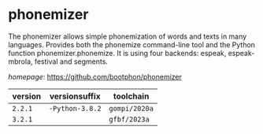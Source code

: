 # phonemizer

The phonemizer allows simple phonemization of words and texts in many languages. Provides both the phonemize command-line tool and the Python function phonemizer.phonemize. It is using four backends: espeak, espeak-mbrola, festival and segments.

*homepage*: <https://github.com/bootphon/phonemizer>

version | versionsuffix | toolchain
--------|---------------|----------
``2.2.1`` | ``-Python-3.8.2`` | ``gompi/2020a``
``3.2.1`` |  | ``gfbf/2023a``
